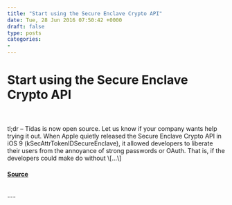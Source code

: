 ```yaml
---
title: "Start using the Secure Enclave Crypto API"
date: Tue, 28 Jun 2016 07:50:42 +0000
draft: false
type: posts
categories: 
- 
---
```

# Start using the Secure Enclave Crypto API

<br/>

<br/>
tl;dr – Tidas is now open source. Let us know if your company wants help trying it out. When Apple quietly released the Secure Enclave Crypto API in iOS 9 (kSecAttrTokenIDSecureEnclave), it allowed developers to liberate their users from the annoyance of strong passwords or OAuth. That is, if the developers could make do without \[…\]

#### [Source](https://blog.trailofbits.com/2016/06/28/start-using-the-secure-enclave-crypto-api/)

<br/>
---
